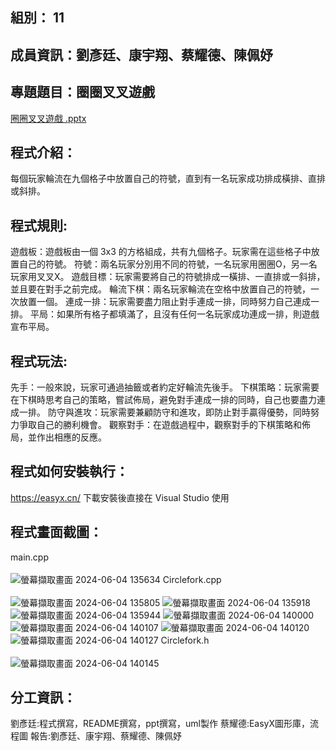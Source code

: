 ## 組別： 11

## 成員資訊：劉彥廷、康宇翔、蔡耀德、陳佩妤

## 專題題目：圈圈叉叉遊戲 
[圈圈叉叉遊戲 .pptx](https://github.com/user-attachments/files/15543926/default.pptx)

## 程式介紹：
每個玩家輪流在九個格子中放置自己的符號，直到有一名玩家成功排成橫排、直排或斜排。

## 程式規則:
遊戲板：遊戲板由一個 3x3 的方格組成，共有九個格子。玩家需在這些格子中放置自己的符號。
符號：兩名玩家分別用不同的符號，一名玩家用圈圈O，另一名玩家用叉叉X。
遊戲目標：玩家需要將自己的符號排成一橫排、一直排或一斜排，並且要在對手之前完成。
輪流下棋：兩名玩家輪流在空格中放置自己的符號，一次放置一個。
連成一排：玩家需要盡力阻止對手連成一排，同時努力自己連成一排。
平局：如果所有格子都填滿了，且沒有任何一名玩家成功連成一排，則遊戲宣布平局。

## 程式玩法:
先手：一般來說，玩家可通過抽籤或者約定好輪流先後手。
下棋策略：玩家需要在下棋時思考自己的策略，嘗試佈局，避免對手連成一排的同時，自己也要盡力連成一排。
防守與進攻：玩家需要兼顧防守和進攻，即防止對手贏得優勢，同時努力爭取自己的勝利機會。
觀察對手：在遊戲過程中，觀察對手的下棋策略和佈局，並作出相應的反應。

## 程式如何安裝執行：
https://easyx.cn/
下載安裝後直接在 Visual Studio 使用

## 程式畫面截圖：

main.cpp  
<br>
![螢幕擷取畫面 2024-06-04 135634](https://github.com/yanting616/HW1/assets/164312804/d3824419-a581-433c-aad4-e4b8dde931e0)
Circlefork.cpp  
<br>
![螢幕擷取畫面 2024-06-04 135805](https://github.com/yanting616/HW1/assets/164312804/e8ad3b6e-4bbc-4b65-95e4-a4a2baba6335)
![螢幕擷取畫面 2024-06-04 135918](https://github.com/yanting616/HW1/assets/164312804/8566c6e0-e29a-45b0-8d25-af7bde54092d)
![螢幕擷取畫面 2024-06-04 135944](https://github.com/yanting616/HW1/assets/164312804/d6e5206e-5531-4fab-b12a-02e8fbddcfc3)
![螢幕擷取畫面 2024-06-04 140000](https://github.com/yanting616/HW1/assets/164312804/45d43766-8a12-4db4-b5f4-4c8b75f5bb37)
![螢幕擷取畫面 2024-06-04 140107](https://github.com/yanting616/HW1/assets/164312804/d6871c31-f324-48f0-9ff6-e86b01509f6c)
![螢幕擷取畫面 2024-06-04 140120](https://github.com/yanting616/HW1/assets/164312804/ae2c7fd2-4c4f-4e86-91d0-f433aa25bbc3)
![螢幕擷取畫面 2024-06-04 140127](https://github.com/yanting616/HW1/assets/164312804/ed9cd380-e9c8-4093-9b81-83e493407469)
Circlefork.h  
<br>
![螢幕擷取畫面 2024-06-04 140145](https://github.com/yanting616/HW1/assets/164312804/6e63e439-39a2-4d2d-ab3f-0871e479e379)





## 分工資訊：
劉彥廷:程式撰寫，README撰寫，ppt撰寫，uml製作
蔡耀德:EasyX圖形庫，流程圖
報告:劉彥廷、康宇翔、蔡耀德、陳佩妤




